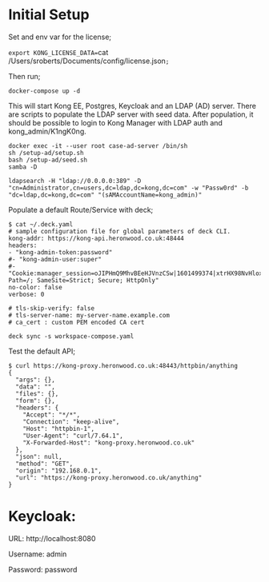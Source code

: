 # Initial Setup

Set and env var for the license;

`export KONG_LICENSE_DATA=`cat /Users/sroberts/Documents/config/license.json`;`

Then run;

`docker-compose up -d`

This will start Kong EE, Postgres, Keycloak and an LDAP (AD) server. There are scripts to populate the LDAP server with seed data. After population, it should be possible to login to Kong Manager with LDAP auth and kong_admin/K1ngK0ng.

```
docker exec -it --user root case-ad-server /bin/sh
sh /setup-ad/setup.sh
bash /setup-ad/seed.sh
samba -D
```

```
ldapsearch -H "ldap://0.0.0.0:389" -D "cn=Administrator,cn=users,dc=ldap,dc=kong,dc=com" -w "Passw0rd" -b "dc=ldap,dc=kong,dc=com" "(sAMAccountName=kong_admin)"
```

Populate a default Route/Service with deck;

```
$ cat ~/.deck.yaml
# sample configuration file for global parameters of deck CLI.
kong-addr: https://kong-api.heronwood.co.uk:48444
headers:
- "kong-admin-token:password"
#- "kong-admin-user:super"
#- "Cookie:manager_session=oJIPHmQ9MhvBEeHJVnzCSw|1601499374|xtrHX98NvHloxwCx3bZnji6WKK8; Path=/; SameSite=Strict; Secure; HttpOnly"
no-color: false
verbose: 0

# tls-skip-verify: false
# tls-server-name: my-server-name.example.com
# ca_cert : custom PEM encoded CA cert
```

`deck sync -s workspace-compose.yaml`

Test the default API;

```
$ curl https://kong-proxy.heronwood.co.uk:48443/httpbin/anything
{
  "args": {},
  "data": "",
  "files": {},
  "form": {},
  "headers": {
    "Accept": "*/*",
    "Connection": "keep-alive",
    "Host": "httpbin-1",
    "User-Agent": "curl/7.64.1",
    "X-Forwarded-Host": "kong-proxy.heronwood.co.uk"
  },
  "json": null,
  "method": "GET",
  "origin": "192.168.0.1",
  "url": "https://kong-proxy.heronwood.co.uk/anything"
}
```

# Keycloak:

URL: http://localhost:8080

Username: admin

Password: password

